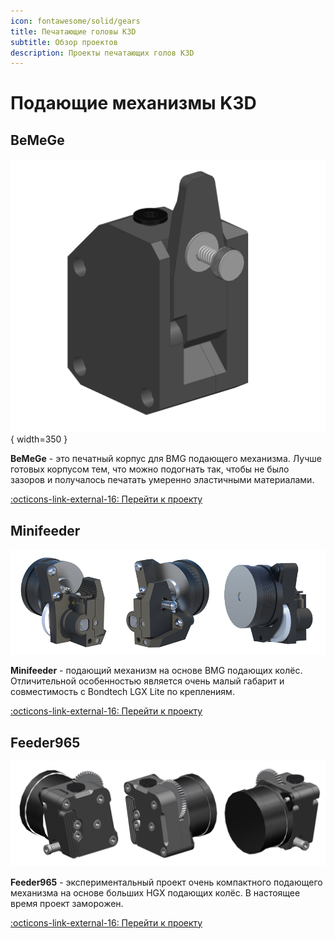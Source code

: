 ```yaml
---
icon: fontawesome/solid/gears
title: Печатающие головы K3D
subtitle: Обзор проектов
description: Проекты печатающих голов K3D
---
```


# Подающие механизмы K3D

## BeMeGe

![](./bemege/pics/bemege_index.png){ width=350 }

**BeMeGe** - это печатный корпус для BMG подающего механизма. Лучше готовых корпусом тем, что можно подогнать так, чтобы не было зазоров и получалось печатать умеренно эластичными материалами.

[:octicons-link-external-16: Перейти к проекту](./bemege/pics/bemege_index.png)

## Minifeeder

![](./minifeeder/pics/minifeeder_index_pic.png)

**Minifeeder** - подающий механизм на основе BMG подающих колёс. Отличительной особенностью является очень малый габарит и совместимость с Bondtech LGX Lite по креплениям.

[:octicons-link-external-16: Перейти к проекту](./minifeeder/index.md)

## Feeder965

![](./feeder965/pics/f965_overview.png)

**Feeder965** - экспериментальный проект очень компактного подающего механизма на основе больших HGX подающих колёс. В настоящее время проект заморожен.

[:octicons-link-external-16: Перейти к проекту](./feeder965/index.md)